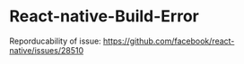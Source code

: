 # React-native-Build-Error
Reporducability of issue: https://github.com/facebook/react-native/issues/28510
